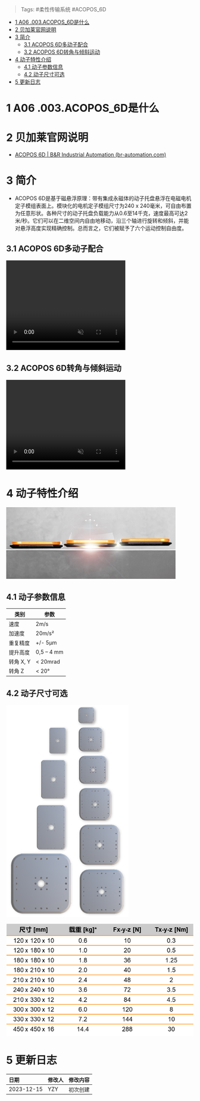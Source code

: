 > Tags: #柔性传输系统 #ACOPOS_6D

- [1 A06 .003.ACOPOS_6D是什么](#_1-a06-003acopos_6d%E6%98%AF%E4%BB%80%E4%B9%88)
- [2 贝加莱官网说明](#_2-%E8%B4%9D%E5%8A%A0%E8%8E%B1%E5%AE%98%E7%BD%91%E8%AF%B4%E6%98%8E)
- [3 简介](#_3-%E7%AE%80%E4%BB%8B)
	- [3.1 ACOPOS 6D多动子配合](#_31-acopos-6d%E5%A4%9A%E5%8A%A8%E5%AD%90%E9%85%8D%E5%90%88)
	- [3.2 ACOPOS 6D转角与倾斜运动](#_32-acopos-6d%E8%BD%AC%E8%A7%92%E4%B8%8E%E5%80%BE%E6%96%9C%E8%BF%90%E5%8A%A8)
- [4 动子特性介绍](#_4-%E5%8A%A8%E5%AD%90%E7%89%B9%E6%80%A7%E4%BB%8B%E7%BB%8D)
	- [4.1 动子参数信息](#_41-%E5%8A%A8%E5%AD%90%E5%8F%82%E6%95%B0%E4%BF%A1%E6%81%AF)
	- [4.2 动子尺寸可选](#_42-%E5%8A%A8%E5%AD%90%E5%B0%BA%E5%AF%B8%E5%8F%AF%E9%80%89)
- [5 更新日志](#_5-%E6%9B%B4%E6%96%B0%E6%97%A5%E5%BF%97)

# 1 A06 .003.ACOPOS_6D是什么

# 2 贝加莱官网说明

- [ACOPOS 6D | B&R Industrial Automation (br-automation.com)](https://www.br-automation.com/zh/products/mechatronic-systems/acopos-6d/)

# 3 简介

- ACOPOS 6D是基于磁悬浮原理：带有集成永磁体的动子托盘悬浮在电磁电机定子模组表面上。模块化的电机定子模组尺寸为240 x 240毫米，可自由布置为任意形状。各种尺寸的动子托盘负载能力从0.6至14千克，速度最高可达2米/秒。它们可以在二维空间内自由地移动，沿三个轴进行旋转和倾斜，并能对悬浮高度实现精确控制。总而言之，它们被赋予了六个运动控制自由度。

## 3.1 ACOPOS 6D多动子配合

<video muted autoplay="autoplay" loop="loop" width="320" height="240" controls>
  <source src="/A06_产品_柔性传输系统/FILES/003ACOPOS_6D是什么/1.mp4" type="video/mp4">
  Your browser does not support the video tag.
</video>

## 3.2 ACOPOS 6D转角与倾斜运动

<video muted autoplay="autoplay" loop="loop" width="320" height="240" controls>
  <source src="/A06_产品_柔性传输系统/FILES/003ACOPOS_6D是什么/2.mp4" type="video/mp4">
  Your browser does not support the video tag.
</video>

# 4 动子特性介绍

![](FILES/003ACOPOS_6D是什么/image-20231215160853540.png)

## 4.1 动子参数信息

| 类别  | 参数  |
|---|---|
|速度|2m/s|
|加速度|20m/s²|
|重复精度|+/- 5µm|
|提升高度|0,5 – 4 mm|
|转角 X, Y|< 20mrad|
|转角 Z|< 20°|

## 4.2 动子尺寸可选

![](FILES/003ACOPOS_6D是什么/image-20231215161410650.png)

![](FILES/003ACOPOS_6D是什么/image-20231215161029907.png)

# 5 更新日志

| 日期         | 修改人 | 修改内容 |
| :--------- | :-- | :--- |
| 2023-12-15 | YZY | 初次创建 |
